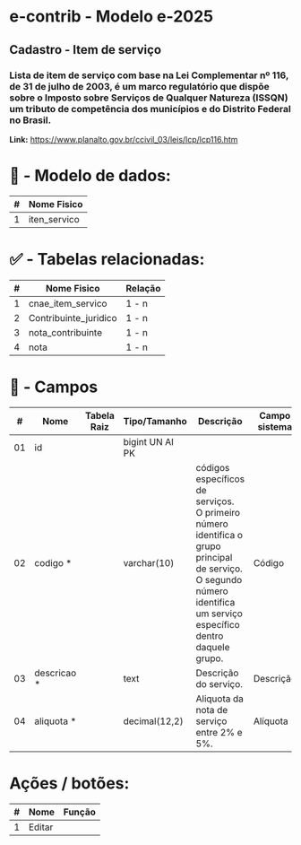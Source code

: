 # e-contrib - Modelo e-2025 
##  Cadastro - Item de serviço  
### Lista de item de serviço com base na Lei Complementar nº 116, de 31 de julho de 2003, é um marco regulatório que dispõe sobre o Imposto sobre Serviços de Qualquer Natureza (ISSQN) um tributo de competência dos municípios e do Distrito Federal no Brasil.
**Link:**   https://www.planalto.gov.br/ccivil_03/leis/lcp/lcp116.htm

# 🎲 - Modelo de dados:
 **\#**  |**Nome Fisico**               |
---------|------------------------------|
1        | iten_servico                 |

#
#   ✅ - Tabelas relacionadas:
 **\#**  |**Nome Fisico**               |   **Relação** |
---------|------------------------------|---------------|      
1        | cnae_item_servico            |     1 - n     |
2        | Contribuinte_juridico        |     1 - n     |
3        | nota_contribuinte            |     1 - n     |
4        | nota                         |     1 - n     |

#
# 🔢 - Campos
 **\#**  | **Nome**                     | **Tabela Raiz**         | **Tipo/Tamanho**        | **Descrição**                                                                        | **Campo sistema**                      |
---------|------------------------------|-------------------------|-------------------------|--------------------------------------------------------------------------------------|----------------------------------------|
01       | id                           |                         | bigint UN AI PK         |                                                                                      |                                        |
02       | codigo *                     |                         | varchar(10)             | códigos específicos de serviços. <br> O primeiro número identifica o grupo principal de serviço.<br> O segundo número identifica um serviço específico dentro daquele grupo.|  Código                                |
03       | descricao *                  |                         | text                    | Descrição do serviço.                                                                         |  Descrição                             |
04       | aliquota *                   |                         | decimal(12,2)           | Aliquota da nota de serviço entre 2% e 5%.                                                                                     |  Alíquota                              |
         

# Ações / botões:
 **\#**  |**Nome**                      |   **Função**  |
---------|------------------------------|---------------|
1        | Editar                       |               |

